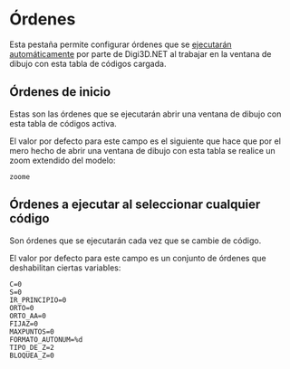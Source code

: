# Órdenes

Esta pestaña permite configurar órdenes que se [ejecutarán automáticamente](../../digi3d.net/ordenes/formas-de-ejecutar-una-orden/al-seleccionar-un-codigo.md) por parte de Digi3D.NET al trabajar en la ventana de dibujo con esta tabla de códigos cargada.

## Órdenes de inicio

Estas son las órdenes que se ejecutarán abrir una ventana de dibujo con esta tabla de códigos activa.

El valor por defecto para este campo es el siguiente que hace que por el mero hecho de abrir una ventana de dibujo con esta tabla se realice un zoom extendido del modelo:

```text
zoome
```

## Órdenes a ejecutar al seleccionar cualquier código

Son órdenes que se ejecutarán cada vez que se cambie de código.

El valor por defecto para este campo es un conjunto de órdenes que deshabilitan ciertas variables:

```text
C=0
S=0
IR_PRINCIPIO=0
ORTO=0
ORTO_AA=0
FIJAZ=0
MAXPUNTOS=0
FORMATO_AUTONUM=%d
TIPO_DE_Z=2
BLOQUEA_Z=0
```



